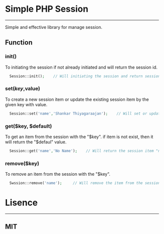 # Simple PHP Session
___

Simple and effective library for manage session.


## Function
### init()
To initiating the session if not already initiated and will return the session id.
```php
  Session::init();    // Will initiating the session and return session id.
```
### set($key,$value)
To create a new session item or update the existing session item by the given key with value.
```php
  Session::set('name','Shankar Thiyagaraajan');    // Will set or update the item "name" to the session.
```

### get($key, $default)
To get an item from the session with the "$key". if item is not exist, then it will return the "$defaul" value.
```php
  Session::get('name','No Name');    // Will return the session item "name". If item is not exist then return "No Name".
```
###  remove($key)
To remove an item from the session with the "$key".
```php
  Swssion::remove('name');     // Will remove the item from the session.
```

# Lisence
___
## MIT
